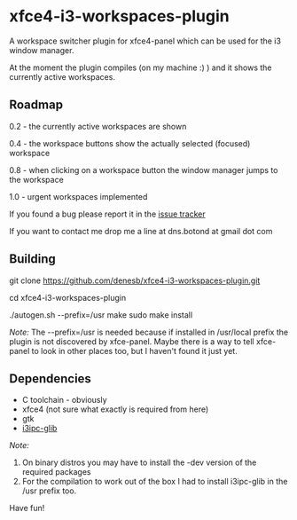 xfce4-i3-workspaces-plugin
==========================

A workspace switcher plugin for xfce4-panel which can be used for the i3 window 
manager.

At the moment the plugin compiles (on my machine :) ) and it shows the currently
active workspaces.

Roadmap
-------

0.2 - the currently active workspaces are shown

0.4 - the workspace buttons show the actually selected (focused) workspace

0.8 - when clicking on a workspace button the window manager jumps to the 
      workspace

1.0 - urgent workspaces implemented

If you found a bug please report it in the [issue tracker](https://github.com/denesb/xfce4-i3-workspaces-plugin/issues "Bugs")

If you want to contact me drop me a line at dns.botond at gmail dot com

Building
--------

git clone https://github.com/denesb/xfce4-i3-workspaces-plugin.git

cd xfce4-i3-workspaces-plugin

./autogen.sh --prefix=/usr
make
sudo make install

*Note:*
The --prefix=/usr is needed because if installed in /usr/local prefix the
plugin is not discovered by xfce-panel. Maybe there is a way to tell xfce-panel
to look in other places too, but I haven't found it just yet.

Dependencies
------------

* C toolchain - obviously
* xfce4 (not sure what exactly is required from here)
* gtk
* [i3ipc-glib](https://github.com/acrisci/i3ipc-glib "i3ipc-glib")

*Note:*
1. On binary distros you may have to install the -dev version of the required
packages
2. For the compilation to work out of the box I had to install i3ipc-glib in
the /usr prefix too.

Have fun!
